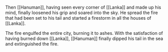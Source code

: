 Then [[Hanuman]], having seen every corner of [[Lanka]] and made up his mind, finally loosened his grip and soared into the sky. He spread the fire that had been set to his tail and started a firestorm in all the houses of [[Lanka]].

The fire engulfed the entire city, burning it to ashes. With the satisfaction of having burned down [[Lanka]], [[Hanuman]] finally dipped his tail in the sea and extinguished the fire.